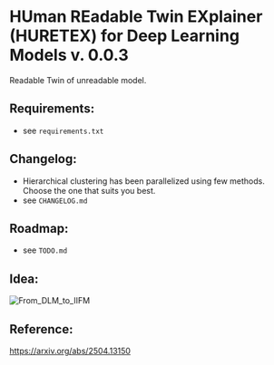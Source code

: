 # HUman REadable Twin EXplainer (HURETEX) for Deep Learning Models v. 0.0.3

Readable Twin of unreadable model.

## Requirements:

- see `requirements.txt`

## Changelog:

- Hierarchical clustering has been parallelized using few methods. Choose the one that suits you best.
- see `CHANGELOG.md`

## Roadmap:
- see `TODO.md`

## Idea:

![From_DLM_to_IIFM](https://github.com/user-attachments/assets/f9a5a70d-0cd3-486a-bd2a-7260911a859b)

## Reference:

https://arxiv.org/abs/2504.13150